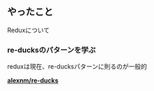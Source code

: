 ## やったこと
Reduxについて  

### re-ducksのパターンを学ぶ
reduxは現在、re-ducksパターンに則るのが一般的   

**[alexnm/re-ducks](https://github.com/alexnm/re-ducks)**  











